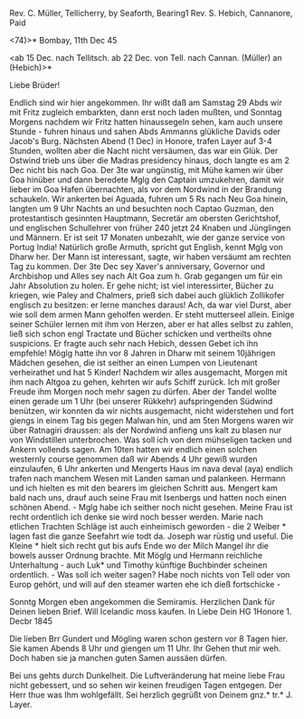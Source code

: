 Rev. C. Müller, Tellicherry, by Seaforth, Bearing1
Rev. S. Hebich, Cannanore, Paid

<74)>* Bombay, 11th Dec 45

<ab 15 Dec. nach Tellitsch.
ab 22 Dec. von Tell. nach Cannan. (Müller) an (Hebich)>*

Liebe Brüder!

Endlich sind wir hier angekommen. Ihr wißt daß am Samstag 29 Abds wir mit Fritz zugleich embarkten, dann erst noch laden mußten, und Sonntag Morgens nachdem wir Fritz hatten hinaussegeln sehen, kam auch unsere Stunde - fuhren hinaus und sahen Abds Ammanns glükliche Davids oder Jacob's Burg. Nächsten Abend (1 Dec) in Honore, trafen Layer auf 3-4 Stunden, wollten aber die Nacht nicht versäumen, das war ein Glük. Der Ostwind trieb uns über die Madras presidency hinaus, doch langte es am 2 Dec nicht bis nach Goa. Der 3te war ungünstig, mit Mühe kamen wir über Goa hinüber und dann beredete Mglg den Captain umzukehren, damit wir lieber im Goa Hafen übernachten, als vor dem Nordwind in der Brandung schaukeln. Wir ankerten bei Aguada, fuhren um 5 Rs nach Neu Goa hinein, langten um 9 Uhr Nachts an und besuchten noch Captao Guzman, den protestantisch gesinnten Hauptmann, Secretär am obersten Gerichtshof, und englischen Schullehrer von früher 240 jetzt 24 Knaben und Jünglingen und Männern. Er ist seit 17 Monaten unbezahlt, wie der ganze service von Portug India! Natürlich große Armuth, spricht gut English, kennt Mglg von Dharw her. Der Mann ist interessant, sagte, wir haben versäumt am rechten Tag zu kommen. Der 3te Dec sey Xaver's anniversary, Governor und Archbishop und Alles sey nach Alt Goa zum h. Grab gegangen um für ein Jahr Absolution zu holen. Er gehe nicht; ist viel interessirter, Bücher zu kriegen, wie Paley and Chalmers, prieß sich dabei auch glüklich Zollikofer englisch zu besitzen: er lerne manches daraus! Ach, da war viel Durst, aber wie soll dem armen Mann geholfen werden. Er steht mutterseel allein. Einige seiner Schüler lernen mit ihm von Herzen, aber er hat alles selbst zu zahlen, ließ sich schon engl Tractate und Bücher schicken und vertheilts ohne suspicions. Er fragte auch sehr nach Hebich, dessen Gebet ich ihn empfehle! Möglg hatte ihn vor 8 Jahren in Dharw mit seinem 10jährigen Mädchen gesehen, die ist seither an einen Lumpen von Lieutenant verheirathet und hat 5 Kinder! Nachdem wir alles ausgemacht, Morgen mit ihm nach Altgoa zu gehen, kehrten wir aufs Schiff zurück. Ich mit großer Freude ihm Morgen noch mehr sagen zu dürfen. Aber der Tandel wollte einen gerade um 1 Uhr (bei unserer Rükkehr) aufspringenden Südwind benützen, wir konnten da wir nichts ausgemacht, nicht widerstehen und fort giengs in einem Tag bis gegen Malwan hin, und am 5ten Morgens waren wir über Ratnagiri draussen: als der Nordwind anfieng uns kalt zu blasen nur von Windstillen unterbrochen. Was soll ich von dem mühseligen tacken und Ankern vollends sagen. Am 10ten hatten wir endlich einen solchen westernly course genommen daß wir Abends 4 Uhr gewiß wurden einzulaufen, 6 Uhr ankerten und Mengerts Haus im nava deval (aya) endlich trafen nach manchem Wesen mit Landen saman und palankeen. Hermann und ich hielten es mit den bearers im gleichen Schritt aus. Mengert kam bald nach uns, drauf auch seine Frau mit Isenbergs und hatten noch einen schönen Abend. - Mglg habe ich seither noch nicht gesehen. Meine Frau ist recht ordentlich ich denke sie wird noch besser werden. Marie nach etlichen Trachten Schläge ist auch einheimisch geworden - die 2 Weiber <Mema und Rachel>* lagen fast die ganze Seefahrt wie todt da. Joseph war rüstig und useful. Die Kleine <Christiane>* hielt sich recht gut bis aufs Ende wo der Milch Mangel ihr die bowels ausser Ordnung brachte. Mit Möglg und Hermann reichliche Unterhaltung - auch Luk<as>* und Timothy künftige Buchbinder scheinen ordentlich. - Was soll ich weiter sagen? Habe noch nichts von Tell oder von Europ gehört, und will auf den steamer warten ehe ich dieß fortschicke -

Sonntg Morgen eben angekommen die Semiramis. Herzlichen Dank für Deinen lieben Brief. Will Icelandic moss kaufen.
 In Liebe Dein HG
 1Honore 1. Decbr 1845

Die lieben Brr Gundert und Mögling waren schon gestern vor 8 Tagen hier. Sie kamen Abends 8 Uhr und giengen um 11 Uhr. Ihr Gehen thut mir weh. Doch haben sie ja manchen guten Samen aussäen dürfen.

Bei uns gehts durch Dunkelheit. Die Luftveränderung hat meine liebe Frau nicht gebessert, und so sehen wir keinen freudigen Tagen entgegen. Der Herr thue was Ihm wohlgefällt.
 Sei herzlich gegrüßt von Deinem gnz.* tr.*
 J. Layer.

